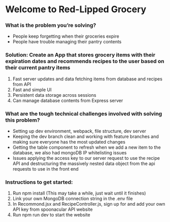 # Welcome to Red-Lipped Grocery

### What is the problem you’re solving?
- People keep forgetting when their groceries expire 
- People have trouble managing their pantry contents

### Solution: Create an App that stores grocery items with their expiration dates and recommends recipes to the user based on their current pantry items
1. Fast server updates and data fetching items from database and recipes from API
1. Fast and simple UI
1. Persistent data storage across sessions
1. Can manage database contents from Express server

### What are the tough technical challenges involved with solving this problem?
- Setting up dev environment, webpack, file structure, dev server
- Keeping the dev branch clean and working with feature branches and making sure everyone has the most updated changes
- Getting the table component to refresh when we add a new item to the database, we also had mongoDB IP whitelisting issues
- Issues applying the access key to our server request to use the recipe API and destructuring the massively nested data object from the api requests to use in the front end

### Instructions to get started:
1. Run npm install (This may take a while, just wait until it finishes)
1. Link your own MongoDB connection string in the .env file 
1. In Recommond.jsx and RecipeController.js, sign up for and add your own API key from spoonacular API website
1. Run npm run dev to start the website
